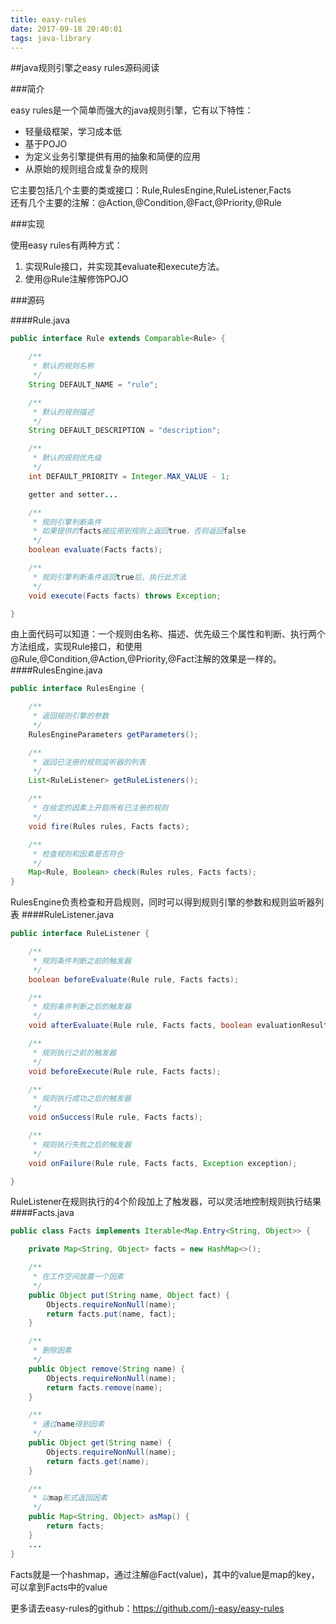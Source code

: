 ```yaml
---
title: easy-rules
date: 2017-09-18 20:40:01
tags: java-library
---
```


##java规则引擎之easy rules源码阅读

###简介

easy rules是一个简单而强大的java规则引擎，它有以下特性：

- 轻量级框架，学习成本低
- 基于POJO
- 为定义业务引擎提供有用的抽象和简便的应用
- 从原始的规则组合成复杂的规则

它主要包括几个主要的类或接口：Rule,RulesEngine,RuleListener,Facts  
还有几个主要的注解：@Action,@Condition,@Fact,@Priority,@Rule

###实现

使用easy rules有两种方式：

1. 实现Rule接口，并实现其evaluate和execute方法。
2. 使用@Rule注解修饰POJO

###源码

####Rule.java
```java
public interface Rule extends Comparable<Rule> {

    /**
     * 默认的规则名称
     */
    String DEFAULT_NAME = "rule";

    /**
     * 默认的规则描述
     */
    String DEFAULT_DESCRIPTION = "description";

    /**
     * 默认的规则优先级
     */
    int DEFAULT_PRIORITY = Integer.MAX_VALUE - 1;

    getter and setter...

    /**
     * 规则引擎判断条件
     * 如果提供的facts被应用到规则上返回true，否则返回false
     */
    boolean evaluate(Facts facts);

    /**
     * 规则引擎判断条件返回true后，执行此方法
     */
    void execute(Facts facts) throws Exception;

}
```
由上面代码可以知道：一个规则由名称、描述、优先级三个属性和判断、执行两个方法组成，实现Rule接口，和使用@Rule,@Condition,@Action,@Priority,@Fact注解的效果是一样的。
####RulesEngine.java
```java
public interface RulesEngine {

    /**
     * 返回规则引擎的参数
     */
    RulesEngineParameters getParameters();

    /**
     * 返回已注册的规则监听器的列表
     */
    List<RuleListener> getRuleListeners();

    /**
     * 在给定的因素上开启所有已注册的规则
     */
    void fire(Rules rules, Facts facts);

    /**
     * 检查规则和因素是否符合
     */
    Map<Rule, Boolean> check(Rules rules, Facts facts);
}
```
RulesEngine负责检查和开启规则，同时可以得到规则引擎的参数和规则监听器列表
####RuleListener.java
```java
public interface RuleListener {

    /**
     * 规则条件判断之前的触发器
     */
    boolean beforeEvaluate(Rule rule, Facts facts);

    /**
     * 规则条件判断之后的触发器
     */
    void afterEvaluate(Rule rule, Facts facts, boolean evaluationResult);

    /**
     * 规则执行之前的触发器
     */
    void beforeExecute(Rule rule, Facts facts);

    /**
     * 规则执行成功之后的触发器
     */
    void onSuccess(Rule rule, Facts facts);

    /**
     * 规则执行失败之后的触发器
     */
    void onFailure(Rule rule, Facts facts, Exception exception);

}
```
RuleListener在规则执行的4个阶段加上了触发器，可以灵活地控制规则执行结果
####Facts.java
```java
public class Facts implements Iterable<Map.Entry<String, Object>> {

    private Map<String, Object> facts = new HashMap<>();

    /**
     * 在工作空间放置一个因素
     */
    public Object put(String name, Object fact) {
        Objects.requireNonNull(name);
        return facts.put(name, fact);
    }

    /**
     * 删除因素
     */
    public Object remove(String name) {
        Objects.requireNonNull(name);
        return facts.remove(name);
    }

    /**
     * 通过name得到因素
     */
    public Object get(String name) {
        Objects.requireNonNull(name);
        return facts.get(name);
    }

    /**
     * 以map形式返回因素
     */
    public Map<String, Object> asMap() {
        return facts;
    }
    ...
}
```
Facts就是一个hashmap，通过注解@Fact(value)，其中的value是map的key，可以拿到Facts中的value

更多请去easy-rules的github：https://github.com/j-easy/easy-rules

